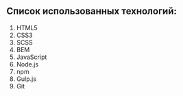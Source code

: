 ## Список использованных технологий:
1. HTML5
2. CSS3
3. SCSS
4. BEM
5. JavaScript
6. Node.js
7. npm
8. Gulp.js
9. Git
